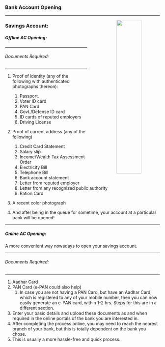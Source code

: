### Bank Account Opening

------

<p align="center">
<img src="https://www.credit.com/wp-content/uploads/2016/11/opening-bank-account-1280x720.jpg" style="float: right; margin-left: 35px;" width="40%" height="500">
</p>



### Savings Account:
##### Offline AC Opening:

-----

###### Documents Required:

-----

1. Proof of identity (any of the following with authenticated photographs thereon):
    1. Passport.
    2. Voter ID card
    3. PAN Card
    4. Govt./Defense ID card
    5. ID cards of reputed employers
    6. Driving License
2. Proof of current address (any of the following)
    1. Credit Card Statement
    2. Salary slip
    3. Income/Wealth Tax Assessment Order
    4. Electricity Bill
    5. Telephone Bill
    6. Bank account statement
    7. Letter from reputed employer
    8. Letter from any recognized public authority
    9. Ration Card
3. A recent color photograph

4. And after being in the queue for sometime, your account at a particular bank will be opened!


***


##### Online AC Opening:

A more convenient way nowadays to open your savings account.

-----

###### Documents Required:

-----

1. Aadhar Card
2. PAN  Card (e-PAN could also help)
    1. In case you are not having a PAN Card, but have an Aadhar Card, which is registered to any of your mobile number, then you can now easily generate an e-PAN card, within 1-2 hrs. Steps for this are in a different section.
3. Enter your basic details and upload these documents as and when required in the online portals of the bank you are interested in.
4. After completing the process online, you may need to reach the nearest branch of your bank, but this is totally dependent on the bank you chose.
5. This is usually a more hassle-free and quick process.